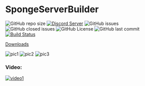 # SpongeServerBuilder

![GitHub repo size](https://img.shields.io/github/repo-size/Puyodead1-Development/SpongeServerBuilder.svg?style=plastic)
[![Discord Server](https://discordapp.com/api/guilds/589200717277954093/embed.png)](https://discord.gg/tMzrSxQ)
![GitHub issues](https://img.shields.io/github/issues/Puyodead1-Development/SpongeServerBuilder.svg?style=plastic)
![GitHub closed issues](https://img.shields.io/github/issues-closed-raw/Puyodead1-Development/SpongeServerBuilder.svg?style=plastic)
![GitHub License](https://img.shields.io/github/license/Puyodead1-Development/SpongeServerBuilder.svg?style=plastic)
![GitHub last commit](https://img.shields.io/github/last-commit/Puyodead1-Development/SpongeServerBuilder.svg?style=plastic)
[![Build Status](http://ci.puyodead1-development.me/buildStatus/icon?style=plastic&job=SpongeServerBuilder)](http://ci.puyodead1-development.me/job/SpongeServerBuilder/)

[Downloads](http://ci.puyodead1-development.me/job/SpongeServerBuilder)

![pic1](https://i.imgur.com/wyEx2bd.png)
![pic2](https://i.imgur.com/ttfuhrM.png)
![pic3](https://i.imgur.com/4MGNPSz.png)
### Video:
[![video1](https://cdn-b-east.streamable.com/image/ogigl.jpg)](https://streamable.com/ogigl)
